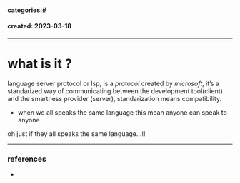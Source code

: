 
#### categories:# 
#### created: 2023-03-18
---
# what is it ?
language server protocol or lsp, is a *protocol* created by *microsoft*, it’s a standarized way of communicating between the development tool(client) and the smartness provider (server), standarization means compatibility.
- when we all speaks the same language this mean anyone can speak to anyone 

oh just if they all speaks the same language…!!








---
### references
- 
